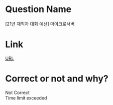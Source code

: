 # Question Name  
[21년 재직자 대회 예선] 마이크로서버  

# Link
[URL](https://softeer.ai/practice/info.do?eventIdx=1&psProblemId=628)  

# Correct or not and why?  
Not Correct  
Time limit exceeded  
